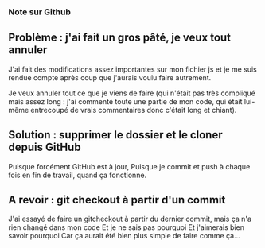 ### Note sur Github

## Problème : j'ai fait un gros pâté, je veux tout annuler

J'ai fait des modifications assez importantes sur mon fichier js 
et je me suis rendue compte après coup que j'aurais voulu faire autrement. 

Je veux annuler tout ce que je viens de faire (qui n'était pas très compliqué mais 
assez long : j'ai commenté toute une partie de mon code, qui était lui-même
entrecoupé de vrais commentaires donc c'était long et chiant). 

## Solution : supprimer le dossier et le cloner depuis GitHub
Puisque forcément GitHub est à jour, 
Puisque je commit et push à chaque fois en fin de travail, quand ça fonctionne. 



## A revoir : git checkout à partir d'un commit
J'ai essayé de faire un gitcheckout à partir du dernier commit, mais ça n'a rien changé dans mon code
Et je ne sais pas pourquoi
Et j'aimerais bien savoir pourquoi
Car ça aurait été bien plus simple de faire comme ça... 
